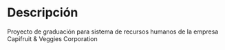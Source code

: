 # Descripción

Proyecto de graduación para sistema de recursos humanos de la empresa Capifruit & Veggies Corporation
